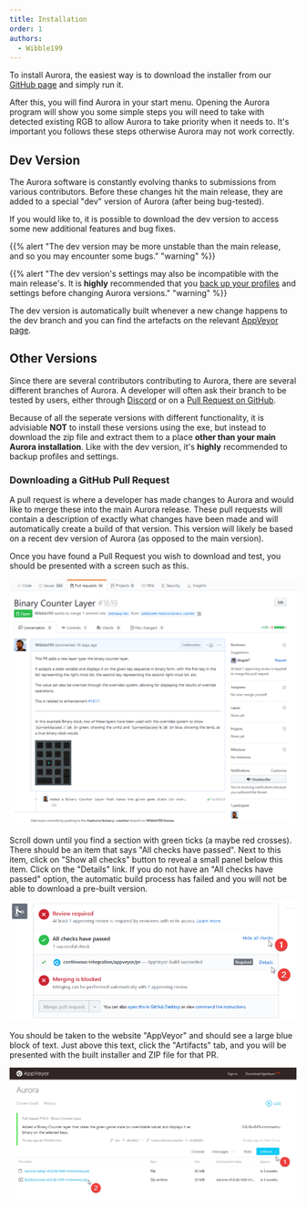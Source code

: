 ```yaml
---
title: Installation
order: 1
authors:
  - Wibble199
---
```


To install Aurora, the easiest way is to download the installer from our [GitHub page](https://github.com/antonpup/Aurora/releases) and simply run it.

After this, you will find Aurora in your start menu. Opening the Aurora program will show you some simple steps you will need to take with detected existing RGB to allow Aurora to take priority when it needs to. It's important you follows these steps otherwise Aurora may not work correctly.

## Dev Version

The Aurora software is constantly evolving thanks to submissions from various contributors. Before these changes hit the main release, they are added to a special "dev" version of Aurora (after being bug-tested).

If you would like to, it is possible to download the dev version to access some new additional features and bug fixes.

{{% alert "The dev version may be more unstable than the main release, and so you may encounter some bugs." "warning" %}}

{{% alert "The dev version's settings may also be incompatible with the main release's. It is **highly** recommended that you [back up your profiles](../basic-topics/user-data.html#taking-a-backup) and settings before changing Aurora versions." "warning" %}}

The dev version is automatically built whenever a new change happens to the dev branch and you can find the artefacts on the relevant [AppVeyor page](https://ci.appveyor.com/project/antonpup/aurora/branch/dev/artifacts).

## Other Versions

Since there are several contributors contributing to Aurora, there are several different branches of Aurora. A developer will often ask their branch to be tested by users, either through [Discord](https://discord.gg/YAuBmg9) or on a [Pull Request on GitHub](https://github.com/antonpup/Aurora/pulls).

Because of all the seperate versions with different functionality, it is advisiable **NOT** to install these versions using the exe, but instead to download the zip file and extract them to a place **other than your main Aurora installation**. Like with the dev version, it's **highly** recommended to backup profiles and settings.

### Downloading a GitHub Pull Request

A pull request is where a developer has made changes to Aurora and would like to merge these into the main Aurora release. These pull requests will contain a description of exactly what changes have been made and will automatically create a build of that version. This version will likely be based on a recent dev version of Aurora (as opposed to the main version).

Once you have found a Pull Request you wish to download and test, you should be presented with a screen such as this.

![PR GitHub page](/img/docs/gh-pr-1.png)

Scroll down until you find a section with green ticks (a maybe red crosses). There should be an item that says "All checks have passed". Next to this item, click on "Show all checks" button to reveal a small panel below this item. Click on the "Details" link. If you do not have an "All checks have passed" option, the automatic build process has failed and you will not be able to download a pre-built version.

![The panel that will take you to the build artefacts](/img/docs/gh-pr-2.png)

You should be taken to the website "AppVeyor" and should see a large blue block of text. Just above this text, click the "Artifacts" tab, and you will be presented with the built installer and ZIP file for that PR.

![The download link for the artefacts](/img/docs/appveyor-pr-1.png)